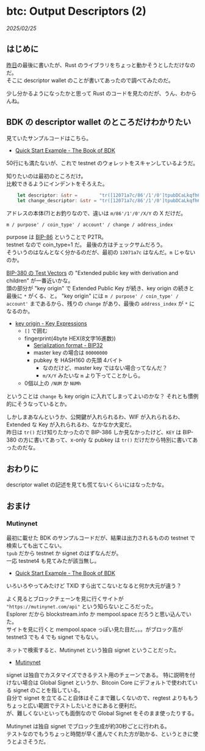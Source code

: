 # btc: Output Descriptors (2)

_2025/02/25_

## はじめに

[昨日](20250224-btc.md)の最後に書いたが、Rust のライブラリをちょっと動かそうとしただけなのだ。  
そこに descriptor wallet のことが書いてあったので調べてみたのだ。

少し分かるようになったかと思って Rust のコードを見たのだが、うん、わからんね。

## BDK の descriptor wallet のところだけわかりたい

見ていたサンプルコードはこちら。

* [Quick Start Example - The Book of BDK](https://bitcoindevkit.github.io/book-of-bdk/cookbook/quickstart/)

50行にも満たないが、これで testnet のウォレットをスキャンしているようだ。

知りたいのは最初のところだけ。  
比較できるようにインデントをそろえた。

```rust
    let descriptor: &str =        "tr([12071a7c/86'/1'/0']tpubDCaLkqfh67Qr7ZuRrUNrCYQ54sMjHfsJ4yQSGb3aBr1yqt3yXpamRBUwnGSnyNnxQYu7rqeBiPfw3mjBcFNX4ky2vhjj9bDrGstkfUbLB9T/0/*)#z3x5097m";
    let change_descriptor: &str = "tr([12071a7c/86'/1'/0']tpubDCaLkqfh67Qr7ZuRrUNrCYQ54sMjHfsJ4yQSGb3aBr1yqt3yXpamRBUwnGSnyNnxQYu7rqeBiPfw3mjBcFNX4ky2vhjj9bDrGstkfUbLB9T/1/*)#n9r4jswr";
```

アドレスの本体(?)とお釣りなので、違いは `m/86'/1'/0'/X/Y` の X だけだ。

```
m / purpose' / coin_type' / account' / change / address_index
```

purpose は [BIP-86](https://github.com/bitcoin/bips/blob/master/bip-0086.mediawiki#public-key-derivation) ということで P2TR。  
testnet なので coin_type=1 だ。
最後の方はチェックサムだろう。  
そういうのはなんとなく分かるのだが、最初の `12071a7c` はなんだ。`m` じゃないのか。

[BIP-380 の Test Vectors](https://github.com/bitcoin/bips/blob/master/bip-0380.mediawiki#test-vectors) の "Extended public key with derivation and children" が一番近いかな。  
頭の部分が "key origin" で Extended Public Key が続き、key origin の続きと最後に `*` がくる、と。
"key origin" には `m / purpose' / coin_type' / account'` まであるから、残りの `change` があり、最後の `address_index` が `*` になるのか。

* [key origin - Key Expressions](https://github.com/bitcoin/bips/blob/master/bip-0380.mediawiki#key-expressions) 
  * `[]` で囲む
  * fingerprint(4byte HEX(8文字16進数))
    * [Serialization format - BIP32](https://github.com/bitcoin/bips/blob/master/bip-0032.mediawiki#serialization-format)
    * master key の場合は `00000000`
    * pubkey を HASH160 の先頭 4バイト
      * なのだけど、master key ではない場合ってなんだ？
      * `m/X/Y` みたいな `m` より下ってことかしら。
  * 0個以上の `/NUM` か `NUMh`

ということは `change` も key origin に入れてしまってよいのかな？ 
それとも慣例的にそうなっているとか。

しかしまあなんというか、公開鍵が入れられるわ、WIF が入れられるわ、Extended な Key が入れられるわ、なかなか大変だ。  
昨日は `tr()` だけ知りたかったので BIP-386 しか見なかったけど、`KEY` は BIP-380 の方に書いてあって、x-only な pubkey は `tr()` だけだから特別に書いてあったのだな。

## おわりに

descriptor wallet の記述を見ても慌てないくらいにはなったかな。

## おまけ

### Mutinynet

最初に載せた BDK のサンプルコードだが、結果は出力されるものの testnet で検索しても出てこない。  
`tpub` だから testnet か signet のはずなんだが。  
一応 testnet4 も見てみたが該当無し。

* [Quick Start Example - The Book of BDK](https://bitcoindevkit.github.io/book-of-bdk/cookbook/quickstart/)

いろいろやってみたけど TXID すら出てこないとなると何か大元が違う？

よく見るとブロックチェーンを見に行くサイトが `"https://mutinynet.com/api"` という知らないところだった。  
Esplorer だから blockstream.info か mempool.space だろうと思い込んでいた。  
サイトを見に行くと mempool.space っぽい見た目だ。。。がブロック高が testnet3 でも 4 でも signet でもない。

ネットで検索すると、Mutinynet という独自 signet ということだった。

* [Mutinynet](https://blog.mutinywallet.com/mutinynet/)

signet は独自でカスタマイズできるテスト用のチェーンである。
特に説明を付けない場合は Global Signet というか、Bitcoin Core にデフォルトで使われている signet のことを指している。  
自分で signet を立てること自体はそこまで難しくないので、regtest よりももうちょっと広い範囲でテストしたいときにあると便利だ。  
が、難しくないといっても面倒なので Global Signet をそのまま使ったりする。

Mutinynet は独自 signet でブロック生成が約30秒ごとに行われる。  
テストなのでもうちょっと時間が早く進んでくれた方が助かる、というときに使うとよさそうだ。
